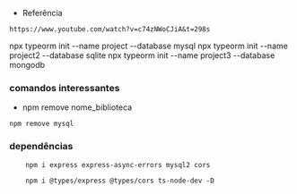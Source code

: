 * Referência
```
https://www.youtube.com/watch?v=c74zNWoCJiA&t=298s
```
npx typeorm init --name project --database mysql
npx typeorm init --name project2 --database sqlite
npx typeorm init --name project3 --database mongodb

### comandos interessantes
* npm remove nome_biblioteca
```
npm remove mysql
```

### dependências
```
    npm i express express-async-errors mysql2 cors
```

```
    npm i @types/express @types/cors ts-node-dev -D
```